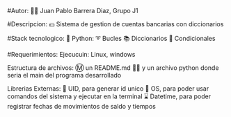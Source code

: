 #Autor: 
👦🏻 Juan Pablo Barrera Diaz, Grupo J1

#Descripcion: 
💵 Sistema de gestion de cuentas bancarias con diccionarios

#Stack tecnologico:
🐍 Python:
    ➰ Bucles
    📚 Diccionarios
    🤼 Condicionales

#Requerimientos:
Ejecucuin: Linux, windows

Estructura de archivos:
Ⓜ️ un README.md
📂🐍 y un archivo python donde seria el main del programa desarrollado

Librerias Externas:
🔢 UID, para generar id unico
🐻 OS, para poder usar comandos del sistema y ejecutar en la terminal
⌛ Datetime, para poder registrar fechas de movimientos de saldo y tiempos
